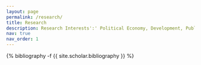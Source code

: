 ```yaml
---
layout: page
permalink: /research/
title: Research
description: Research Interests':' Political Economy, Development, Public Economics, and Applied Economics. 
nav: true
nav_order: 1
---
```

<!-- _pages/publications.md -->
<div class="publications">

{% bibliography -f {{ site.scholar.bibliography }} %}

</div>
